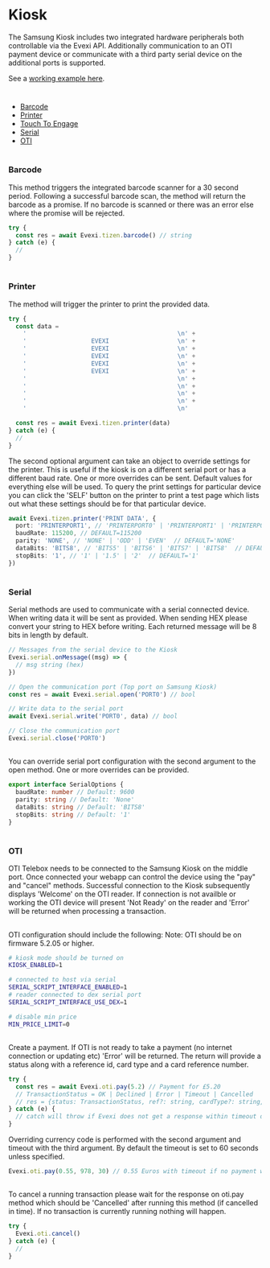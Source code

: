 # Kiosk

The Samsung Kiosk includes two integrated hardware peripherals both controllable via the Evexi API. Additionally communication to an OTI payment device or communicate with a third party serial device on the additional ports is supported.

See a [working example here](./src).

#

* [Barcode](#barcode)
* [Printer](#printer)
* [Touch To Engage](./../touchToEngage/index.md)
* [Serial](#serial)
* [OTI](#oti)

#

### Barcode

This method triggers the integrated barcode scanner for a 30 second period. Following a successful barcode scan, the method will return the barcode as a promise. If no barcode is scanned or there was an error else where the promise will be rejected.

```typescript
try {
  const res = await Evexi.tizen.barcode() // string
} catch (e) {
  //
}
```

#

### Printer

The method will trigger the printer to print the provided data.

```typescript
try {
  const data =
    '                                          \n' +
    '                  EVEXI                   \n' +
    '                  EVEXI                   \n' +
    '                  EVEXI                   \n' +
    '                  EVEXI                   \n' +
    '                  EVEXI                   \n' +
    '                                          \n' +
    '                                          \n' +
    '                                          \n' +
    '                                          \n' +
    '                                          \n'

  const res = await Evexi.tizen.printer(data)
} catch (e) {
  //
}
```

The second optional argument can take an object to override settings for the printer. This is useful if the kiosk is on a different serial port or has a different baud rate. One or more overrides can be sent. Default values for everything else will be used. To query the print settings for particular device you can click the 'SELF' button on the printer to print a test page which lists out what these settings should be for that particular device.

```typescript
await Evexi.tizen.printer('PRINT DATA', {
  port: 'PRINTERPORT1', // 'PRINTERPORT0' | 'PRINTERPORT1' | 'PRINTERPORT2'  // DEFAULT='PRINTERPORT1'
  baudRate: 115200, // DEFAULT=115200
  parity: 'NONE', // 'NONE' | 'ODD' | 'EVEN'  // DEFAULT='NONE'
  dataBits: 'BITS8', // 'BITS5' | 'BITS6' | 'BITS7' | 'BITS8'  // DEFAULT='BITS8'
  stopBits: '1', // '1' | '1.5' | '2'  // DEFAULT='1'
})
```

#

### Serial

Serial methods are used to communicate with a serial connected device. When writing data it will be sent as provided. When sending HEX please convert your string to HEX before writing. Each returned message will be 8 bits in length by default.

```typescript
// Messages from the serial device to the Kiosk
Evexi.serial.onMessage((msg) => {
  // msg string (hex)
})

// Open the communication port (Top port on Samsung Kiosk)
const res = await Evexi.serial.open('PORT0') // bool

// Write data to the serial port
await Evexi.serial.write('PORT0', data) // bool

// Close the communication port
Evexi.serial.close('PORT0')
```

##

You can override serial port configuration with the second argument to the open method. One or more overrides can be provided.

```typescript
export interface SerialOptions {
  baudRate: number // Default: 9600
  parity: string // Default: 'None'
  dataBits: string // Default: 'BITS8'
  stopBits: string // Default: '1'
}
```

#

### OTI

OTI Telebox needs to be connected to the Samsung Kiosk on the middle port. Once connected your webapp can control the device using the "pay" and "cancel" methods. Successful connection to the Kiosk subsequently displays 'Welcome' on the OTI reader. If connection is not availble or working the OTI device will present 'Not Ready' on the reader and 'Error' will be returned when processing a transaction.

##

OTI configuration should include the following: Note: OTI should be on firmware 5.2.05 or higher.

```bash
# kiosk mode should be turned on
KIOSK_ENABLED=1

# connected to host via serial
SERIAL_SCRIPT_INTERFACE_ENABLED=1
# reader connected to dex serial port
SERIAL_SCRIPT_INTERFACE_USE_DEX=1

# disable min price
MIN_PRICE_LIMIT=0
```

##

Create a payment. If OTI is not ready to take a payment (no internet connection or updating etc) 'Error' will be returned. The return will provide a status along with a reference id, card type and a card reference number.

```typescript
try {
  const res = await Evexi.oti.pay(5.2) // Payment for £5.20
  // TransactionStatus = OK | Declined | Error | Timeout | Cancelled
  // res = {status: TransactionStatus, ref?: string, cardType?: string, cardRef?: string}
} catch (e) {
  // catch will throw if Evexi does not get a response within timeout duration plus 10 milliseconds.
}
```

Overriding currency code is performed with the second argument and timeout with the third argument. By default the timeout is set to 60 seconds unless specified.

```typescript
Evexi.oti.pay(0.55, 978, 30) // 0.55 Euros with timeout if no payment within 30 seconds
```

##

To cancel a running transaction please wait for the response on oti.pay method which should be 'Cancelled' after running this method (if cancelled in time). If no transaction is currently running nothing will happen.

```typescript
try {
  Evexi.oti.cancel()
} catch (e) {
  //
}
```
